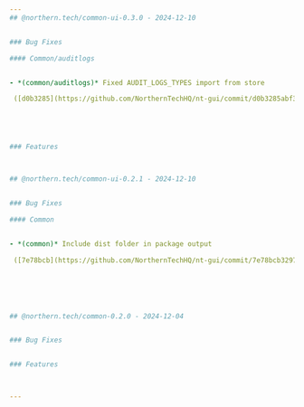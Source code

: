 ```yaml
---
## @northern.tech/common-ui-0.3.0 - 2024-12-10


### Bug Fixes

#### Common/auditlogs


- *(common/auditlogs)* Fixed AUDIT_LOGS_TYPES import from store

 ([d0b3285](https://github.com/NorthernTechHQ/nt-gui/commit/d0b3285abf359f226820fde8425ca053e8bd0785))  by @aleksandrychev





### Features



## @northern.tech/common-ui-0.2.1 - 2024-12-10


### Bug Fixes

#### Common


- *(common)* Include dist folder in package output

 ([7e78bcb](https://github.com/NorthernTechHQ/nt-gui/commit/7e78bcb329710ee569dda5b7d86b733a61e01801))  by @aleksandrychev






## @northern.tech/common-0.2.0 - 2024-12-04


### Bug Fixes


### Features



---
```

